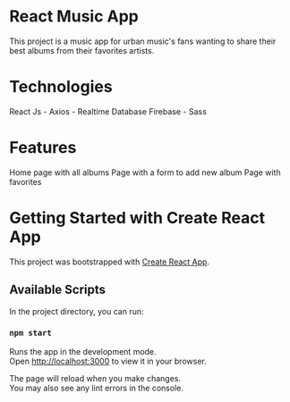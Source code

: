 # React Music App
This project is a music app for urban music's fans wanting to share their best albums from their favorites artists. 

# Technologies
React Js - Axios - Realtime Database Firebase - Sass

# Features
Home page with all albums
Page with a form to add new album
Page with favorites


# Getting Started with Create React App

This project was bootstrapped with [Create React App](https://github.com/facebook/create-react-app).

## Available Scripts

In the project directory, you can run:

### `npm start`

Runs the app in the development mode.\
Open [http://localhost:3000](http://localhost:3000) to view it in your browser.

The page will reload when you make changes.\
You may also see any lint errors in the console.